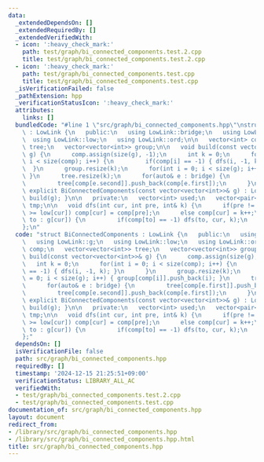 ```yaml
---
data:
  _extendedDependsOn: []
  _extendedRequiredBy: []
  _extendedVerifiedWith:
  - icon: ':heavy_check_mark:'
    path: test/graph/bi_connected_components.test.2.cpp
    title: test/graph/bi_connected_components.test.2.cpp
  - icon: ':heavy_check_mark:'
    path: test/graph/bi_connected_components.test.cpp
    title: test/graph/bi_connected_components.test.cpp
  _isVerificationFailed: false
  _pathExtension: hpp
  _verificationStatusIcon: ':heavy_check_mark:'
  attributes:
    links: []
  bundledCode: "#line 1 \"src/graph/bi_connected_components.hpp\"\nstruct BiConnectedComponents\
    \ : LowLink {\n   public:\n   using LowLink::bridge;\n   using LowLink::g;\n \
    \  using LowLink::low;\n   using LowLink::ord;\n\n   vector<int> comp;\n   vector<vector<int>>\
    \ tree;\n   vector<vector<int>> group;\n\n   void build(const vector<vector<int>>&\
    \ g) {\n      comp.assign(size(g), -1);\n      int k = 0;\n      for(int i = 0;\
    \ i < size(comp); i++) {\n         if(comp[i] == -1) { dfs(i, -1, k); }\n    \
    \  }\n      group.resize(k);\n      for(int i = 0; i < size(g); i++) { group[comp[i]].push_back(i);\
    \ }\n      tree.resize(k);\n      for(auto& e : bridge) {\n         tree[comp[e.first]].push_back(comp[e.second]);\n\
    \         tree[comp[e.second]].push_back(comp[e.first]);\n      }\n   }\n\n  \
    \ explicit BiConnectedComponents(const vector<vector<int>>& g) : LowLink(g) {\
    \ build(g); }\n\n   private:\n   vector<int> used;\n   vector<pair<int, int>>\
    \ tmp;\n\n   void dfs(int cur, int pre, int& k) {\n      if(pre != -1 && ord[pre]\
    \ >= low[cur]) comp[cur] = comp[pre];\n      else comp[cur] = k++;\n      for(auto\
    \ to : g[cur]) {\n         if(comp[to] == -1) dfs(to, cur, k);\n      }\n   }\n\
    };\n"
  code: "struct BiConnectedComponents : LowLink {\n   public:\n   using LowLink::bridge;\n\
    \   using LowLink::g;\n   using LowLink::low;\n   using LowLink::ord;\n\n   vector<int>\
    \ comp;\n   vector<vector<int>> tree;\n   vector<vector<int>> group;\n\n   void\
    \ build(const vector<vector<int>>& g) {\n      comp.assign(size(g), -1);\n   \
    \   int k = 0;\n      for(int i = 0; i < size(comp); i++) {\n         if(comp[i]\
    \ == -1) { dfs(i, -1, k); }\n      }\n      group.resize(k);\n      for(int i\
    \ = 0; i < size(g); i++) { group[comp[i]].push_back(i); }\n      tree.resize(k);\n\
    \      for(auto& e : bridge) {\n         tree[comp[e.first]].push_back(comp[e.second]);\n\
    \         tree[comp[e.second]].push_back(comp[e.first]);\n      }\n   }\n\n  \
    \ explicit BiConnectedComponents(const vector<vector<int>>& g) : LowLink(g) {\
    \ build(g); }\n\n   private:\n   vector<int> used;\n   vector<pair<int, int>>\
    \ tmp;\n\n   void dfs(int cur, int pre, int& k) {\n      if(pre != -1 && ord[pre]\
    \ >= low[cur]) comp[cur] = comp[pre];\n      else comp[cur] = k++;\n      for(auto\
    \ to : g[cur]) {\n         if(comp[to] == -1) dfs(to, cur, k);\n      }\n   }\n\
    };"
  dependsOn: []
  isVerificationFile: false
  path: src/graph/bi_connected_components.hpp
  requiredBy: []
  timestamp: '2024-12-15 21:25:51+09:00'
  verificationStatus: LIBRARY_ALL_AC
  verifiedWith:
  - test/graph/bi_connected_components.test.2.cpp
  - test/graph/bi_connected_components.test.cpp
documentation_of: src/graph/bi_connected_components.hpp
layout: document
redirect_from:
- /library/src/graph/bi_connected_components.hpp
- /library/src/graph/bi_connected_components.hpp.html
title: src/graph/bi_connected_components.hpp
---
```

